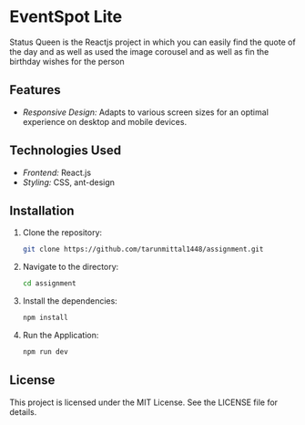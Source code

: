 # EventSpot Lite

Status Queen is the Reactjs project in which you can easily find the quote of the day and as well as used the image corousel and as well as fin the birthday wishes for the person

## Features

- *Responsive Design:* Adapts to various screen sizes for an optimal experience on desktop and mobile devices.

## Technologies Used

- *Frontend:* React.js
- *Styling:* CSS, ant-design

## Installation
1. Clone the repository:  
   ```bash  
   git clone https://github.com/tarunmittal1448/assignment.git 


2. Navigate to the directory:
   ```bash
   cd assignment

3. Install the dependencies: 
   ```bash
   npm install

4. Run the Application:
   ```bash
   npm run dev


## License
This project is licensed under the MIT License. See the LICENSE file for details.
